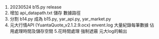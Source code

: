 1. 20230524   b15.py release
2. 增加 api_datapath.txt 儲存 數據路徑
3. 分割 b14.py  成為   b15.py,  yar_api.py,  yar_market.py
4. 元大行情API (YuantaQuote_v2.1.2.9.ocx) envent.log 大量紀錄每筆數據 佔用處理時間及儲存空間
5.花時間處理 強制遮蔽 元大log的輸出
